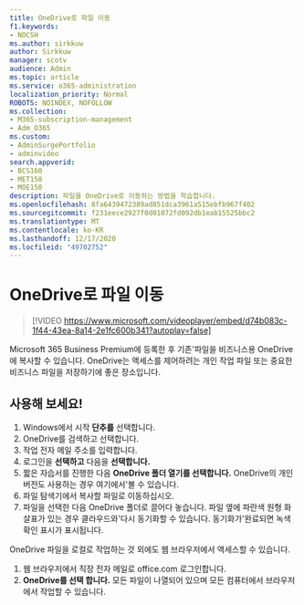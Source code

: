 ```yaml
---
title: OneDrive로 파일 이동
f1.keywords:
- NOCSH
ms.author: sirkkuw
author: Sirkkuw
manager: scotv
audience: Admin
ms.topic: article
ms.service: o365-administration
localization_priority: Normal
ROBOTS: NOINDEX, NOFOLLOW
ms.collection:
- M365-subscription-management
- Adm_O365
ms.custom:
- AdminSurgePortfolio
- adminvideo
search.appverid:
- BCS160
- MET150
- MOE150
description: 파일을 OneDrive로 이동하는 방법을 학습합니다.
ms.openlocfilehash: 8fa6439472389ad851dca3961a515ebfb967f402
ms.sourcegitcommit: f231eece2927f0d01072fd092db1eab15525bbc2
ms.translationtype: MT
ms.contentlocale: ko-KR
ms.lasthandoff: 12/17/2020
ms.locfileid: "49702752"
---
```

# <a name="move-files-to-onedrive"></a>OneDrive로 파일 이동

> [!VIDEO https://www.microsoft.com/videoplayer/embed/d74b083c-1f44-43ea-8a14-2e1fc600b341?autoplay=false]

Microsoft 365 Business Premium에 등록한 후 기존&#39;파일을 비즈니스용 OneDrive에 복사할 수 있습니다. OneDrive는 액세스를 제어하려는 개인 작업 파일 또는 중요한 비즈니스 파일을 저장하기에 좋은 장소입니다.

## <a name="try-it"></a>사용해 보세요!

1. Windows에서 시작  **단추를** 선택합니다.
2. OneDrive를 검색하고 선택합니다.
3. 작업 전자 메일 주소를 입력합니다.
4. 로그인을 **선택하고** 다음을 **선택합니다.**
5. 짧은 자습서를 진행한 다음 **OneDrive 폴더 열기를 선택합니다.** OneDrive의 개인 버전도 사용하는 경우 여기에서&#39;볼 수 있습니다.
6. 파일 탐색기에서 복사할 파일로 이동하십시오.
7. 파일을 선택한 다음 OneDrive 폴더로 끌어다 놓습니다. 파일 옆에 파란색 원형 화살표가 있는 경우 클라우드와&#39;다시 동기화할 수 있습니다. 동기화가&#39;완료되면 녹색 확인 표시가 표시됩니다.

OneDrive 파일을 로컬로 작업하는 것 외에도 웹 브라우저에서 액세스할 수 있습니다.

1. 웹 브라우저에서 직장 전자 메일로 office.com 로그인합니다.
2. **OneDrive를 선택 합니다.** 모든 파일이 나열되어 있으며 모든 컴퓨터에서 브라우저에서 작업할 수 있습니다.